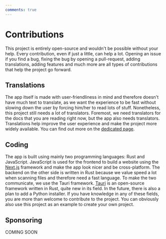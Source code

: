 ```yaml
---
comments: true
---
```



# Contributions
This project is entirely open-source and wouldn't be possible without your help. Every contribution, even if just a little, can help a lot. Opening an issue if you find a bug, fixing the bug by opening a pull-request, adding translations, adding features and much more are all types of contributions that help the project go forward.

## Translations
The app itself is made with user-friendliness in mind and therefore doesn't have much text to translate, as we want the experience to be fast without slowing down the user by forcing him/her to read lots of stuff. Nonetheless, this project still needs a lot of translators. Foremost, we need translators for the docs that you are reading right now, but the app also needs translators. Translations help improve the user experience and make the project more widely available. You can find out more on the [dedicated page](./translations.md).

## Coding
The app is built using mainly two programming languages: Rust and JavaScript. JavaScript is used for the frontend to build a website using the [Next.js](https://nextjs.org/) framework and make the app look nicer and be cross-platform. The backend on the other side is written in Rust because we value speed a lot when scanning files and therefore need a fast language. To make the two communicate, we use the Tauri framework. [Tauri](https://tauri.app/) is an open-source framework written in Rust, quite new in its field. In the future, there is also a plan to add a Python installer. If you have knowledge in any of these fields, you are more than welcome to contribute to the project. You can obviously also use this project as an example to create your own project.
## Sponsoring
COMING SOON
